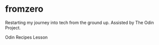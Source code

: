 # fromzero
Restarting my journey into tech from the ground up. Assisted by The Odin Project.

Odin Recipes Lesson